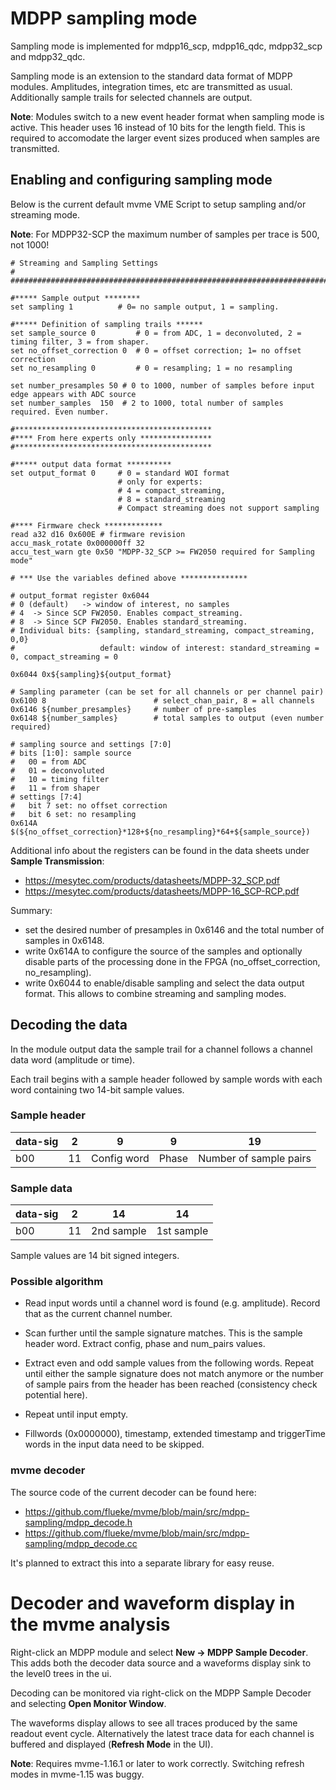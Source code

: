# MDPP sampling mode

Sampling mode is implemented for mdpp16_scp, mdpp16_qdc, mdpp32_scp and
mdpp32_qdc.

Sampling mode is an extension to the standard data format of MDPP modules.
Amplitudes, integration times, etc are transmitted as usual. Additionally sample
trails for selected channels are output.

**Note**: Modules switch to a new event header format when sampling mode is
active. This header uses 16 instead of 10 bits for the length field. This is
required to accomodate the larger event sizes produced when samples are
transmitted.

## Enabling and configuring sampling mode

Below is the current default mvme VME Script to setup sampling and/or streaming mode.

**Note**: For MDPP32-SCP the maximum number of samples per trace is 500, not 1000!


    # Streaming and Sampling Settings
    # ############################################################################

    #***** Sample output ********
    set sampling 1	   		# 0= no sample output, 1 = sampling.

    #***** Definition of sampling trails ******
    set sample_source 0 		# 0 = from ADC, 1 = deconvoluted, 2 = timing filter, 3 = from shaper.
    set no_offset_correction 0 	# 0 = offset correction; 1= no offset correction
    set no_resampling 0			# 0 = resampling; 1 = no resampling

    set number_presamples 50 # 0 to 1000, number of samples before input edge appears with ADC source
    set number_samples	150  # 2 to 1000, total number of samples required. Even number.

    #********************************************
    #**** From here experts only ****************
    #********************************************

    #***** output data format **********
    set output_format 0 	# 0 = standard WOI format
                            # only for experts:
                            # 4 = compact_streaming,
                            # 8 = standard_streaming
    						# Compact streaming does not support sampling

    #**** Firmware check *************
    read a32 d16 0x600E # firmware revision
    accu_mask_rotate 0x000000ff 32
    accu_test_warn gte 0x50 "MDPP-32_SCP >= FW2050 required for Sampling mode"

    # *** Use the variables defined above ***************

    # output_format register 0x6044
    # 0 (default)   -> window of interest, no samples
    # 4  -> Since SCP FW2050. Enables compact_streaming.
    # 8  -> Since SCP FW2050. Enables standard_streaming.
    # Individual bits: {sampling, standard_streaming, compact_streaming, 0,0}
    #					default: window of interest: standard_streaming = 0, compact_streaming = 0

    0x6044 0x${sampling}${output_format}

    # Sampling parameter (can be set for all channels or per channel pair)
    0x6100 8						# select_chan_pair, 8 = all channels
    0x6146 ${number_presamples}		# number of pre-samples
    0x6148 ${number_samples}		# total samples to output (even number required)

    # sampling source and settings [7:0]
    # bits [1:0]: sample source
    #   00 = from ADC
    #   01 = deconvoluted
    #   10 = timing filter
    #   11 = from shaper
    # settings [7:4]
    #   bit 7 set: no offset correction
    #   bit 6 set: no resampling
    0x614A $(${no_offset_correction}*128+${no_resampling}*64+${sample_source})

Additional info about the registers can be found in the data sheets under **Sample Transmission**:
* https://mesytec.com/products/datasheets/MDPP-32_SCP.pdf
* https://mesytec.com/products/datasheets/MDPP-16_SCP-RCP.pdf

Summary:
* set the desired number of presamples in 0x6146 and the total number of samples in 0x6148.
* write 0x614A to configure the source of the samples and optionally disable
  parts of the processing done in the FPGA (no_offset_correction, no_resampling).
* write 0x6044 to enable/disable sampling and select the data output format.
  This allows to combine streaming and sampling modes.

## Decoding the data

In the module output data the sample trail for a channel follows a channel data
word (amplitude or time).

Each trail begins with a sample header followed by sample words with each word
containing two 14-bit sample values.

### Sample header

| data-sig | 2  | 9           | 9     | 19                     |
|----------|----|-------------|-------|------------------------|
| b00      | 11 | Config word | Phase | Number of sample pairs |

### Sample data

| data-sig | 2  | 14           | 14        |
|----------|----|-------------|------------|
| b00      | 11 |  2nd sample | 1st sample |

Sample values are 14 bit signed integers.

### Possible algorithm

* Read input words until a channel word is found (e.g. amplitude). Record that
  as the current channel number.

* Scan further until the sample signature matches. This is the sample header
  word. Extract config, phase and num_pairs values.

* Extract even and odd sample values from the following words. Repeat until
  either the sample signature does not match anymore or the number of sample
  pairs from the header has been reached (consistency check potential here).

* Repeat until input empty.

* Fillwords (0x0000000), timestamp, extended timestamp and triggerTime words in
  the input data need to be skipped.

### mvme decoder

The source code of the current decoder can be found here:
* https://github.com/flueke/mvme/blob/main/src/mdpp-sampling/mdpp_decode.h
* https://github.com/flueke/mvme/blob/main/src/mdpp-sampling/mdpp_decode.cc

It's planned to extract this into a separate library for easy reuse.

# Decoder and waveform display in the mvme analysis

Right-click an MDPP module and select **New -> MDPP Sample Decoder**. This adds
both the decoder data source and a waveforms display sink to the level0 trees in
the ui.

Decoding can be monitored via right-click on the MDPP Sample Decoder and
selecting **Open Monitor Window**.

The waveforms display allows to see all traces produced by the same readout
event cycle. Alternatively the latest trace data for each channel is buffered
and displayed (**Refresh Mode** in the UI).

**Note**: Requires mvme-1.16.1 or later to work correctly. Switching refresh modes
          in mvme-1.15 was buggy.
